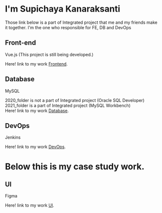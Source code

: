 # I'm Supichaya Kanaraksanti
Those link below is a part of Integrated project that me and my friends make it together.
I'm the one who responsible for FE, DB and DevOps
## Front-end
Vue.js (This project is still being developed.)

Here! link to my work [Frontend](https://github.com/INT222-Integrated-01-92-99/frontend.git).


## Database
MySQL

2020_folder is not a part of Integrated project (Oracle SQL Developer)<br />
2021_folder is a part of Integrated project (MySQL Workbench)<br />
Here! link to my work [Database](https://github.com/benwolfs/DatabaseWork.git).


## DevOps
Jenkins

Here! link to my work [DevOps](https://github.com/INT222-Integrated-01-92-99/devops.git).

# Below this is my case study work.

## UI
Figma

Here! link to my work [UI](https://www.figma.com/file/Nz9UhxuEdHlzkS17X5w99F/Meditation-app?node-id=0%3A1).


